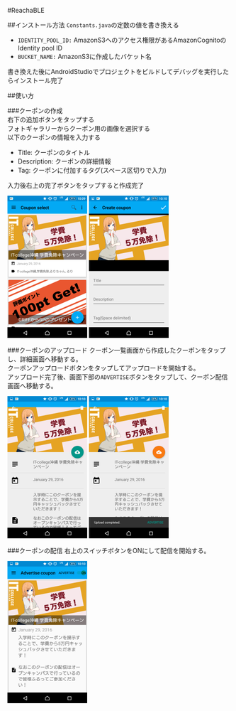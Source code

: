 #ReachaBLE

##インストール方法
`Constants.java`の定数の値を書き換える

* `IDENTITY_POOL_ID:` AmazonS3へのアクセス権限があるAmazonCognitoのIdentity pool ID
* `BUCKET_NAME:` AmazonS3に作成したバケット名

書き換えた後にAndroidStudioでプロジェクトをビルドしてデバッグを実行したらインストール完了

##使い方

###クーポンの作成  
右下の追加ボタンをタップする  
フォトギャラリーからクーポン用の画像を選択する  
以下のクーポンの情報を入力する
 * Title: クーポンのタイトル
 * Description: クーポンの詳細情報
 * Tag: クーポンに付加するタグ(スペース区切りで入力)

 入力後右上の完了ボタンをタップすると作成完了

![01](images/s_01.png)
![02](images/s_02.png)

###クーポンのアップロード
クーポン一覧画面から作成したクーポンをタップし、詳細画面へ移動する。  
クーポンアップロードボタンをタップしてアップロードを開始する。  
アップロード完了後、画面下部の`ADVERTISE`ボタンをタップして、クーポン配信画面へ移動する。

![03](images/s_03.png)
![04](images/s_04.png)

###クーポンの配信
右上のスイッチボタンをONにして配信を開始する。

![05](images/s_05.png)
